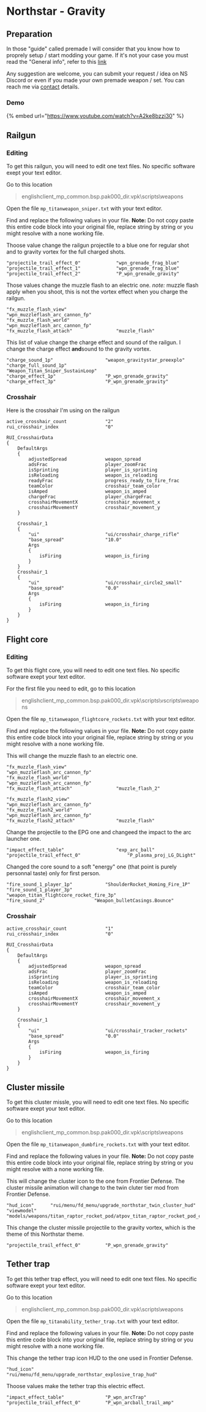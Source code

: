 # Northstar - Gravity

## Preparation

In those "guide" called premade I will consider that you know how to proprely setup / start modding your game. If it's not your case you must read the "General info", refer to this [link](https://noskill.gitbook.io/titanfall2/how-to-start-modding/modding-introduction)

Any suggestion are welcome, you can submit your request / idea on NS Discord or even if you made your own premade weapon / set. You can reach me via [contact](https://noskill.gitbook.io/titanfall2/contact) details.

### Demo

{% embed url="https://www.youtube.com/watch?v=A2ke8bzzi30" %}

## Railgun

### Editing

To get this railgun, you will need to edit one text files. No specific software exept your text editor.

Go to this location

> englishclient\_mp\_common.bsp.pak000\_dir.vpk\scripts\weapons

Open the file `mp_titanweapon_sniper.txt` with your text editor.

Find and replace the following values in your file. **Note:** Do not copy paste this entire code block into your original file, replace string by string or you might resolve with a none working file.

Thoose value change the railgun projectile to a blue one for regular shot and to gravity vortex for the full charged shots.

```text
"projectile_trail_effect_0"				"wpn_grenade_frag_blue"
"projectile_trail_effect_1"				"wpn_grenade_frag_blue"
"projectile_trail_effect_2"				"P_wpn_grenade_gravity"
```

Those values change the muzzle flash to an electric one. _note:_ muzzle flash apply when you shoot, this is not the vortex effect when you charge the railgun.

```text
"fx_muzzle_flash_view"					"wpn_muzzleflash_arc_cannon_fp"
"fx_muzzle_flash_world"					"wpn_muzzleflash_arc_cannon_fp"
"fx_muzzle_flash_attach"				"muzzle_flash"
```

This list of value change the charge effect and sound of the railgun. I change the charge effect **and**sound to the gravity vortex.

```text
"charge_sound_1p"					"weapon_gravitystar_preexplo"
"charge_full_sound_1p"					"Weapon_Titan_Sniper_SustainLoop"
"charge_effect_1p"					"P_wpn_grenade_gravity"
"charge_effect_3p"					"P_wpn_grenade_gravity"
```

### Crosshair

Here is the crosshair I'm using on the railgun

```text
active_crosshair_count				"2"
rui_crosshair_index					"0"

RUI_CrosshairData
{
	DefaultArgs
	{
		adjustedSpread				weapon_spread
		adsFrac 					player_zoomFrac
		isSprinting					player_is_sprinting
		isReloading					weapon_is_reloading
		readyFrac                   progress_ready_to_fire_frac
		teamColor					crosshair_team_color
		isAmped						weapon_is_amped
		chargeFrac                  player_chargeFrac
		crosshairMovementX          crosshair_movement_x
		crosshairMovementY          crosshair_movement_y
	}

	Crosshair_1
	{
		"ui"						"ui/crosshair_charge_rifle"
		"base_spread"				"10.0"
		Args
		{
			isFiring				weapon_is_firing
		}
	}
	Crosshair_1
	{
		"ui"						"ui/crosshair_circle2_small"
		"base_spread"				"0.0"
		Args
		{
			isFiring				weapon_is_firing
		}
	}
}
```

## Flight core

### Editing

To get this flight core, you will need to edit one text files. No specific software exept your text editor.

For the first file you need to edit, go to this location

> englishclient\_mp\_common.bsp.pak000\_dir.vpk\scripts\vscripts\weapons

Open the file `mp_titanweapon_flightcore_rockets.txt` with your text editor.

Find and replace the following values in your file. **Note:** Do not copy paste this entire code block into your original file, replace string by string or you might resolve with a none working file.

This will change the muzzle flash to an electric one.

```text
"fx_muzzle_flash_view"					"wpn_muzzleflash_arc_cannon_fp"
"fx_muzzle_flash_world"					"wpn_muzzleflash_arc_cannon_fp"
"fx_muzzle_flash_attach"				"muzzle_flash_2"

"fx_muzzle_flash2_view"					"wpn_muzzleflash_arc_cannon_fp"
"fx_muzzle_flash2_world"				"wpn_muzzleflash_arc_cannon_fp"
"fx_muzzle_flash2_attach"				"muzzle_flash"
```

Change the projectile to the EPG one and changeed the impact to the arc launcher one.

```text
"impact_effect_table" 					"exp_arc_ball"
"projectile_trail_effect_0" 				"P_plasma_proj_LG_DLight"
```

Changed the core sound to a soft "energy" one \(that point is purely personnal taste\) only for first person.

```text
"fire_sound_1_player_1p"			"ShoulderRocket_Homing_Fire_1P"
"fire_sound_1_player_3p"			"weapon_titan_flightcore_rocket_fire_3p"
"fire_sound_2"					"Weapon_bulletCasings.Bounce"
```

### Crosshair

```text
active_crosshair_count				"1"
rui_crosshair_index					"0"

RUI_CrosshairData
{
	DefaultArgs
	{
		adjustedSpread				weapon_spread
		adsFrac 					player_zoomFrac
		isSprinting					player_is_sprinting
		isReloading					weapon_is_reloading
		teamColor					crosshair_team_color
		isAmped						weapon_is_amped
		crosshairMovementX          crosshair_movement_x
		crosshairMovementY          crosshair_movement_y
	}

	Crosshair_1
	{
		"ui"						"ui/crosshair_tracker_rockets"
		"base_spread"				"0.0"
		Args
		{
			isFiring				weapon_is_firing
		}
	}
}
```

## Cluster missile

To get this cluster missle, you will need to edit one text files. No specific software exept your text editor.

Go to this location

> englishclient\_mp\_common.bsp.pak000\_dir.vpk\scripts\weapons

Open the file `mp_titanweapon_dumbfire_rockets.txt` with your text editor.

Find and replace the following values in your file. **Note:** Do not copy paste this entire code block into your original file, replace string by string or you might resolve with a none working file.

This will change the cluster icon to the one from Frontier Defense. The cluster missile animation will change to the twin cluter tier mod from Frontier Defense.

```text
"hud_icon"		"rui/menu/fd_menu/upgrade_northstar_twin_cluster_hud"
"viewmodel"		"models/weapons/titan_raptor_rocket_pod/atpov_titan_raptor_rocket_pod_core.mdl"
```

This change the cluster missile projectile to the gravity vortex, which is the theme of this Northstar theme.

```text
"projectile_trail_effect_0"			"P_wpn_grenade_gravity"
```

## Tether trap

To get this tether trap effect, you will need to edit one text files. No specific software exept your text editor.

Go to this location

> englishclient\_mp\_common.bsp.pak000\_dir.vpk\scripts\weapons

Open the file `mp_titanability_tether_trap.txt` with your text editor.

Find and replace the following values in your file. **Note:** Do not copy paste this entire code block into your original file, replace string by string or you might resolve with a none working file.

This change the tether trap icon HUD to the one used in Frontier Defense.

```text
"hud_icon"			"rui/menu/fd_menu/upgrade_northstar_explosive_trap_hud"
```

Thoose values make the tether trap this electric effect.

```text
"impact_effect_table"				"P_wpn_arcTrap"
"projectile_trail_effect_0"			"P_wpn_arcball_trail_amp"
```

